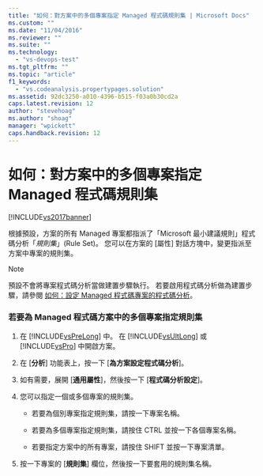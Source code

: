 ```yaml
---
title: "如何：對方案中的多個專案指定 Managed 程式碼規則集 | Microsoft Docs"
ms.custom: ""
ms.date: "11/04/2016"
ms.reviewer: ""
ms.suite: ""
ms.technology: 
  - "vs-devops-test"
ms.tgt_pltfrm: ""
ms.topic: "article"
f1_keywords: 
  - "vs.codeanalysis.propertypages.solution"
ms.assetid: 92dc3250-a010-4396-b515-f03a0b30cd2a
caps.latest.revision: 12
author: "stevehoag"
ms.author: "shoag"
manager: "wpickett"
caps.handback.revision: 12
---
```

# 如何：對方案中的多個專案指定 Managed 程式碼規則集
[!INCLUDE[vs2017banner](../code-quality/includes/vs2017banner.md)]

根據預設，方案的所有 Managed 專案都指派了「Microsoft 最小建議規則」程式碼分析「*規則集*」\(Rule Set\)。  您可以在方案的 \[屬性\] 對話方塊中，變更指派至方案中專案的規則集。  
  
> [!NOTE]
>  預設不會將專案程式碼分析當做建置步驟執行。  若要啟用程式碼分析做為建置步驟，請參閱 [如何：設定 Managed 程式碼專案的程式碼分析](../code-quality/how-to-configure-code-analysis-for-a-managed-code-project.md)。  
  
### 若要為 Managed 程式碼方案中的多個專案指定規則集  
  
1.  在 [!INCLUDE[vsPreLong](../code-quality/includes/vsprelong_md.md)] 中。  在 [!INCLUDE[vsUltLong](../code-quality/includes/vsultlong_md.md)] 或 [!INCLUDE[vsPro](../code-quality/includes/vspro_md.md)] 中開啟方案。  
  
2.  在 \[**分析**\] 功能表上，按一下 \[**為方案設定程式碼分析**\]。  
  
3.  如有需要，展開 \[**通用屬性**\]，然後按一下 \[**程式碼分析設定**\]。  
  
4.  您可以指定一個或多個專案的規則集。  
  
    -   若要為個別專案指定規則集，請按一下專案名稱。  
  
    -   若要為多個專案指定規則集，請按住 CTRL 並按一下各個專案名稱。  
  
    -   若要指定方案中的所有專案，請按住 SHIFT 並按一下專案清單。  
  
5.  按一下專案的 \[**規則集**\] 欄位，然後按一下要套用的規則集名稱。